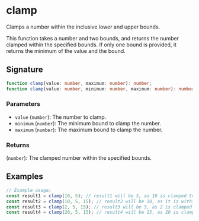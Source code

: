 # clamp

Clamps a number within the inclusive lower and upper bounds.

This function takes a number and two bounds, and returns the number clamped within the specified bounds.
If only one bound is provided, it returns the minimum of the value and the bound.

## Signature

```typescript
function clamp(value: number, maximum: number): number;
function clamp(value: number, minimum: number, maximum: number): number;
```

### Parameters 

- `value` (`number`): The number to clamp.
- `minimum` (`number`): The minimum bound to clamp the number.
- `maximum` (`number`): The maximum bound to clamp the number.

### Returns

(`number`): The clamped number within the specified bounds.

## Examples

```typescript
// Example usage:
const result1 = clamp(10, 5); // result1 will be 5, as 10 is clamped to the bound 5
const result2 = clamp(10, 5, 15); // result2 will be 10, as it is within the bounds 5 and 15
const result3 = clamp(2, 5, 15); // result3 will be 5, as 2 is clamped to the lower bound 5
const result4 = clamp(20, 5, 15); // result4 will be 15, as 20 is clamped to the upper bound 15
```

